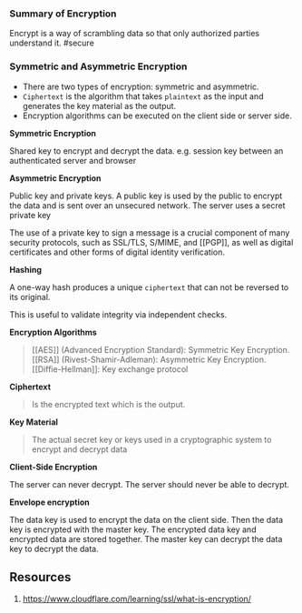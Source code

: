 ### Summary of Encryption
Encrypt is a way of scrambling data so that only authorized parties understand it. #secure 


### Symmetric and Asymmetric Encryption 

- There are two types of encryption: symmetric and asymmetric. 
- `Ciphertext` is the algorithm that takes `plaintext` as the input and generates the key material as the output. 
- Encryption algorithms can be executed on the client side or server side.

**Symmetric Encryption** 

Shared key to encrypt and decrypt the data. e.g. session key between an authenticated server and browser

**Asymmetric Encryption**

Public key and private keys. A public key is used by the public to encrypt the data and is sent over an unsecured network. The server uses a secret private key

The use of a private key to sign a message is a crucial component of many security protocols, such as SSL/TLS, S/MIME, and [[PGP]], as well as digital certificates and other forms of digital identity verification.

**Hashing**

A one-way hash produces a unique `ciphertext` that can not be reversed to its original.

This is useful to validate integrity via independent checks.

**Encryption Algorithms**

> [[AES]] (Advanced Encryption Standard): Symmetric Key Encryption.
>[[RSA]] (Rivest-Shamir-Adleman): Asymmetric Key Encryption.
>[[Diffie-Hellman]]: Key exchange protocol

**Ciphertext**
> Is the encrypted text which is the output.


**Key Material**
>The actual secret key or keys used in a cryptographic system to encrypt and decrypt data

**Client-Side Encryption**

The server can never decrypt.
The server should never be able to decrypt.

**Envelope encryption**

The data key is used to encrypt the data on the client side. Then the data key is encrypted with the master key. The encrypted data key and encrypted data are stored together. The master key can decrypt the data key to decrypt the data.



## Resources

 1.  https://www.cloudflare.com/learning/ssl/what-is-encryption/
